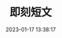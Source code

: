 ---
title: 即刻短文
date: 2023-01-17 13:38:17
type: essay
top_img: false
aside: false
top_page: true
top_bg: https://image.sretna.cn/comic/pc/9dcb88e0137649590b755372b040afad.jpg
top_item: 即刻短文
top_title: 一颗颗故事的种子
top_tips: 使用 即刻短文动态部署版 构建
top_link: /about/
top_text: 关于博主
---